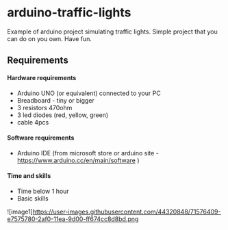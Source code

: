 # arduino-traffic-lights
Example of arduino project simulating traffic lights.
Simple project that you can do on you own. Have fun.

## Requirements 
#### Hardware requirements
* Arduino UNO (or equivalent) connected to your PC
* Breadboard - tiny or bigger
* 3 resistors 470ohm 
* 3 led diodes (red, yellow, green)
* cable 4pcs

#### Software requirements
* Arduino IDE (from microsoft store or arduino site - https://www.arduino.cc/en/main/software )

#### Time and skills
* Time below 1 hour
* Basic skills 


![image1]https://user-images.githubusercontent.com/44320848/71576409-e7575780-2af0-11ea-9d00-ff674cc8d8bd.png

